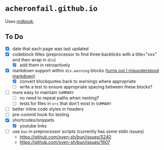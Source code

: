 # `acheronfail.github.io`

Uses [mdbook](https://rust-lang.github.io/mdBook/).

## To Do

* [x] date that each page was last updated
* [x] codeblock titles (preprocessor to find three backticks with a title="xxx" and then wrap in `div`)
  * [x] add them in retroactively
* [x] markdown support within `div.warning` blocks ([turns out I misunderstood markdown](https://talk.commonmark.org/t/bug-or-expected-markdown-sometimes-doesnt-work-inside-div-tags/4378/4))
  * [x] convert blockquotes back to warnings where appropriate
  * [ ] write a test to ensure appropriate spacing between these blocks?
* [ ] more easy to maintain `SUMMARY`
  * [ ] no need to repeat paths when nesting?
  * [ ] tests for files in `src` that don't exist in `SUMMARY`
* [ ] better inline code styles in headers
* [ ] pre-commit hook for testing
* [x] shortcodes/snippets
  * [x] youtube links
* [ ] use `bun` in preprocessor scripts (currently has some stdin issues)
  * https://github.com/oven-sh/bun/issues/5240
  * https://github.com/oven-sh/bun/issues/1607
